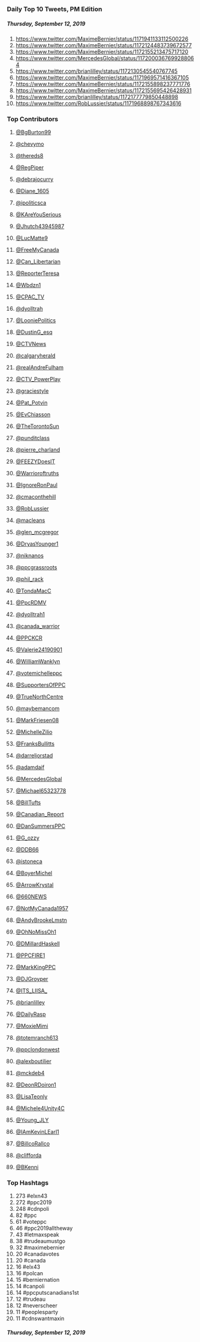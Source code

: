 ### Daily Top 10 Tweets, PM Edition
##### Thursday, September 12, 2019
 1) https://www.twitter.com/MaximeBernier/status/1171941133112500226
 2) https://www.twitter.com/MaximeBernier/status/1172124483739672577
 3) https://www.twitter.com/MaximeBernier/status/1172155213475717120
 4) https://www.twitter.com/MercedesGlobal/status/1172000367699288064
 5) https://www.twitter.com/brianlilley/status/1172130545540767745
 6) https://www.twitter.com/MaximeBernier/status/1171969571416367105
 7) https://www.twitter.com/MaximeBernier/status/1172155898237771776
 8) https://www.twitter.com/MaximeBernier/status/1172155695426428931
 9) https://www.twitter.com/brianlilley/status/1172177779850448898
10) https://www.twitter.com/RobLussier/status/1171968898767343616

### Top Contributors
  1) [@BgBurton99](https://www.twitter.com/BgBurton99)
  2) [@chevymo](https://www.twitter.com/chevymo)
  3) [@thereds8](https://www.twitter.com/thereds8)
  4) [@RegPiper](https://www.twitter.com/RegPiper)
  5) [@debrajocurry](https://www.twitter.com/debrajocurry)
  6) [@Diane_1605](https://www.twitter.com/Diane_1605)
  7) [@ipoliticsca](https://www.twitter.com/ipoliticsca)
  8) [@KAreYouSerious](https://www.twitter.com/KAreYouSerious)
  9) [@Jhutch43945987](https://www.twitter.com/Jhutch43945987)
 10) [@LucMatte9](https://www.twitter.com/LucMatte9)

 11) [@FreeMyCanada](https://www.twitter.com/FreeMyCanada)
 12) [@Can_Libertarian](https://www.twitter.com/Can_Libertarian)
 13) [@ReporterTeresa](https://www.twitter.com/ReporterTeresa)
 14) [@Wbdzn1](https://www.twitter.com/Wbdzn1)
 15) [@CPAC_TV](https://www.twitter.com/CPAC_TV)
 16) [@dyolltrah](https://www.twitter.com/dyolltrah)
 17) [@LooniePolitics](https://www.twitter.com/LooniePolitics)
 18) [@DustinG_esq](https://www.twitter.com/DustinG_esq)
 19) [@CTVNews](https://www.twitter.com/CTVNews)
 20) [@calgaryherald](https://www.twitter.com/calgaryherald)

 21) [@realAndreFulham](https://www.twitter.com/realAndreFulham)
 22) [@CTV_PowerPlay](https://www.twitter.com/CTV_PowerPlay)
 23) [@graciestyle](https://www.twitter.com/graciestyle)
 24) [@Pat_Potvin](https://www.twitter.com/Pat_Potvin)
 25) [@EvChiasson](https://www.twitter.com/EvChiasson)
 26) [@TheTorontoSun](https://www.twitter.com/TheTorontoSun)
 27) [@punditclass](https://www.twitter.com/punditclass)
 28) [@pierre_charland](https://www.twitter.com/pierre_charland)
 29) [@FEEZYDoesIT](https://www.twitter.com/FEEZYDoesIT)
 30) [@Warrioroftruths](https://www.twitter.com/Warrioroftruths)

 31) [@IgnoreRonPaul](https://www.twitter.com/IgnoreRonPaul)
 32) [@cmaconthehill](https://www.twitter.com/cmaconthehill)
 33) [@RobLussier](https://www.twitter.com/RobLussier)
 34) [@macleans](https://www.twitter.com/macleans)
 35) [@glen_mcgregor](https://www.twitter.com/glen_mcgregor)
 36) [@DryasYounger1](https://www.twitter.com/DryasYounger1)
 37) [@niknanos](https://www.twitter.com/niknanos)
 38) [@ppcgrassroots](https://www.twitter.com/ppcgrassroots)
 39) [@phil_rack](https://www.twitter.com/phil_rack)
 40) [@TondaMacC](https://www.twitter.com/TondaMacC)

 41) [@PpcRDMV](https://www.twitter.com/PpcRDMV)
 42) [@dyolltrah1](https://www.twitter.com/dyolltrah1)
 43) [@canada_warrior](https://www.twitter.com/canada_warrior)
 44) [@PPCKCR](https://www.twitter.com/PPCKCR)
 45) [@Valerie24190901](https://www.twitter.com/Valerie24190901)
 46) [@WilliamWanklyn](https://www.twitter.com/WilliamWanklyn)
 47) [@votemichelleppc](https://www.twitter.com/votemichelleppc)
 48) [@SupportersOfPPC](https://www.twitter.com/SupportersOfPPC)
 49) [@TrueNorthCentre](https://www.twitter.com/TrueNorthCentre)
 50) [@maybemancom](https://www.twitter.com/maybemancom)

 51) [@MarkFriesen08](https://www.twitter.com/MarkFriesen08)
 52) [@MichelleZilio](https://www.twitter.com/MichelleZilio)
 53) [@FranksBullitts](https://www.twitter.com/FranksBullitts)
 54) [@darreljorstad](https://www.twitter.com/darreljorstad)
 55) [@adamdaif](https://www.twitter.com/adamdaif)
 56) [@MercedesGlobal](https://www.twitter.com/MercedesGlobal)
 57) [@Michael65323778](https://www.twitter.com/Michael65323778)
 58) [@BillTufts](https://www.twitter.com/BillTufts)
 59) [@Canadian_Report](https://www.twitter.com/Canadian_Report)
 60) [@DanSummersPPC](https://www.twitter.com/DanSummersPPC)

 61) [@G_ozzy](https://www.twitter.com/G_ozzy)
 62) [@DDB66](https://www.twitter.com/DDB66)
 63) [@istoneca](https://www.twitter.com/istoneca)
 64) [@BoyerMichel](https://www.twitter.com/BoyerMichel)
 65) [@ArrowKrystal](https://www.twitter.com/ArrowKrystal)
 66) [@660NEWS](https://www.twitter.com/660NEWS)
 67) [@NotMyCanada1957](https://www.twitter.com/NotMyCanada1957)
 68) [@AndyBrookeLmstn](https://www.twitter.com/AndyBrookeLmstn)
 69) [@OhNoMissOh1](https://www.twitter.com/OhNoMissOh1)
 70) [@DMillardHaskell](https://www.twitter.com/DMillardHaskell)

 71) [@PPCFIRE1](https://www.twitter.com/PPCFIRE1)
 72) [@MarkKingPPC](https://www.twitter.com/MarkKingPPC)
 73) [@DJGroyper](https://www.twitter.com/DJGroyper)
 74) [@ITS_LIISA_](https://www.twitter.com/ITS_LIISA_)
 75) [@brianlilley](https://www.twitter.com/brianlilley)
 76) [@DailyRasp](https://www.twitter.com/DailyRasp)
 77) [@MoxieMimi](https://www.twitter.com/MoxieMimi)
 78) [@totemranch613](https://www.twitter.com/totemranch613)
 79) [@ppclondonwest](https://www.twitter.com/ppclondonwest)
 80) [@alexboutilier](https://www.twitter.com/alexboutilier)

 81) [@mckdeb4](https://www.twitter.com/mckdeb4)
 82) [@DeonRDoiron1](https://www.twitter.com/DeonRDoiron1)
 83) [@LisaTeonly](https://www.twitter.com/LisaTeonly)
 84) [@Michele4Unity4C](https://www.twitter.com/Michele4Unity4C)
 85) [@Young_JLY](https://www.twitter.com/Young_JLY)
 86) [@IAmKevinLEarl1](https://www.twitter.com/IAmKevinLEarl1)
 87) [@BillcoRallco](https://www.twitter.com/BillcoRallco)
 88) [@clifforda](https://www.twitter.com/clifforda)
 89) [@BKenni](https://www.twitter.com/BKenni)


### Top Hashtags

  1) 273 #elxn43
  2) 272 #ppc2019
  3) 248 #cdnpoli
  4)  82 #ppc
  5)  61 #voteppc
  6)  46 #ppc2019alltheway
  7)  43 #letmaxspeak
  8)  38 #trudeaumustgo
  9)  32 #maximebernier
 10)  20 #canadavotes
 11)  20 #canada
 12)  16 #elx43
 13)  16 #polcan
 14)  15 #berniernation
 15)  14 #canpoli
 16)  14 #ppcputscanadians1st
 17)  12 #trudeau
 18)  12 #neverscheer
 19)  11 #peoplesparty
 20)  11 #cdnswantmaxin

##### Thursday, September 12, 2019

